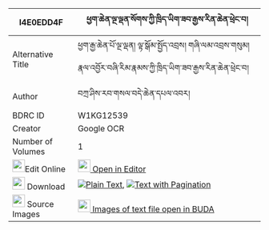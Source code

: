 |I4E0EDD4F|ཕྱག་ཆེན་ལྔ་ལྡན་སོགས་ཀྱི་ཁྲིད་ཡིག་ཟབ་རྒྱས་རིན་ཆེན་ཕྲེང་བ། 
| --- | --- 
|Alternative Title |ཕྱག་རྒྱ་ཆེན་པོ་ལྔ་ལྡན། ལྟ་སྒོམ་སྤྱོད་འབྲས། གཞི་ལམ་འབྲས་གསུམ། རྣལ་འབྱོར་བཞི་རིམ་རྣམས་ཀྱི་ཁྲིད་ཡིག་ཟབ་རྒྱས་རིན་ཆེན་ཕྲེང་བ།
|Author| བཀྲ་ཤིས་རབ་གསལ་བདེ་ཆེན་དཔལ་འབར།
|BDRC ID | W1KG12539
|Creator | Google OCR
|Number of Volumes| 1
|<img width="25" src="https://img.icons8.com/color/25/000000/edit-property.png">Edit Online| [<img width="25" src="https://avatars.githubusercontent.com/u/45091458?s=200&v=4"> Open in Editor](http://editor.openpecha.org/I4E0EDD4F)
|<img width="25" src="https://img.icons8.com/fluent/48/000000/download-2.png"/>  Download | [![](https://img.icons8.com/color/20/000000/txt.png)Plain Text](https://github.com/Openpecha/I4E0EDD4F/releases/download/v1/chak_chen_ngaden_sok_kyi_triyi_plain_I4E0EDD4F.zip), [![](https://img.icons8.com/color/20/000000/txt.png)Text with Pagination](https://github.com/Openpecha/I4E0EDD4F/releases/download/v1/chak_chen_ngaden_sok_kyi_triyi_pages_I4E0EDD4F.zip)
|<img width="25" src="https://img.icons8.com/plasticine/100/000000/pictures-folder.png"/>  Source Images | [<img width="25" src="https://library.bdrc.io/icons/BUDA-small.svg"> Images of text file open in BUDA](https://library.bdrc.io/show/bdr:W1KG12539)